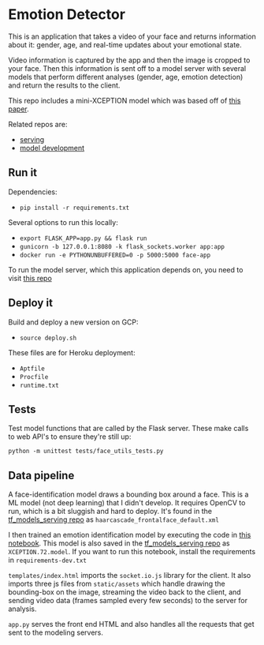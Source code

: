 # Emotion Detector

This is an application that takes a video of your face and returns information about it: gender, age, and real-time updates about your emotional state.

Video information is captured by the app and then the image is cropped to your face. Then this information is sent off to a model server with several models that perform different analyses (gender, age, emotion detection) and return the results to the client.

This repo includes a mini-XCEPTION model which was based off of [this paper](https://arxiv.org/pdf/1710.07557.pdf).

Related repos are:

- [serving](https://github.com/camoverride/tf_models_serving)
- [model development](https://github.com/camoverride/notebooks/blob/master/notebooks/Emotion_Detection_Transfer_Learning_v2.ipynb)


## Run it

Dependencies:

- `pip install -r requirements.txt`

Several options to run this locally:

- `export FLASK_APP=app.py && flask run`
- `gunicorn -b 127.0.0.1:8080 -k flask_sockets.worker app:app`
- `docker run -e PYTHONUNBUFFERED=0 -p 5000:5000 face-app`

To run the model server, which this application depends on, you need to visit [this repo](https://github.com/camoverride/tf_models_serving)


## Deploy it

Build and deploy a new version on GCP:

- `source deploy.sh`

These files are for Heroku deployment:

- `Aptfile`
- `Procfile`
- `runtime.txt`


## Tests

Test model functions that are called by the Flask server. These make calls to web API's to ensure they're still up:

`python -m unittest tests/face_utils_tests.py`


## Data pipeline

A face-identification model draws a bounding box around a face. This is a ML model (not deep learning) that I didn't develop. It requires OpenCV to run, which is a bit sluggish and hard to deploy. It's found in the [tf_models_serving repo](https://github.com/camoverride/tf_models_serving) as `haarcascade_frontalface_default.xml`

I then trained an emotion identification model by executing the code in [this notebook](https://github.com/camoverride/notebooks/blob/master/notebooks/Emotion_Detection_Transfer_Learning_v2.ipynb). This model is also saved in the [tf_models_serving repo](https://github.com/camoverride/tf_models_serving) as `XCEPTION.72.model`. If you want to run this notebook, install the requirements in `requirements-dev.txt`

`templates/index.html` imports the `socket.io.js` library for the client. It also imports three js files from `static/assets` which handle drawing the bounding-box on the image, streaming the video back to the client, and sending video data (frames sampled every few seconds) to the server for analysis.

`app.py` serves the front end HTML and also handles all the requests that get sent to the modeling servers.
